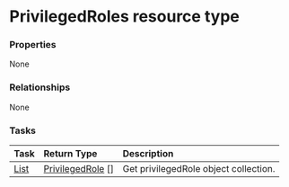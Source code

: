 # PrivilegedRoles resource type



### Properties
None

### Relationships
None


### Tasks

| Task		   | Return Type	|Description|
|:---------------|:--------|:----------|
|[List](../api/privilegedrole_list.md) | [PrivilegedRole](privilegedrole.md) [] |Get privilegedRole object collection. |

<!-- uuid: bf6856b0-d2da-4dbc-a0f2-9f34a692c07f
2015-10-09 18:12:09 UTC -->